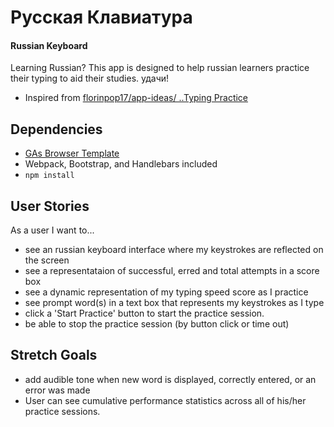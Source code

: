 # Русская Клавиатура
#### Russian Keyboard
Learning Russian? This app is designed to help russian learners practice their typing to aid their studies. удачи!
- Inspired from [ florinpop17/app-ideas/ ..Typing Practice](https://github.com/florinpop17/app-ideas/blob/master/Projects/2-Intermediate/Typing-Practice-App.md)

## Dependencies
-  [GAs Browser Template](https://git.generalassemb.ly/ga-wdi-boston/browser-template)
  - Webpack, Bootstrap, and Handlebars included
- `npm install`

## User Stories
As a user I want to...
* see an russian keyboard interface where my keystrokes are reflected on the screen
* see a representataion of successful, erred and total attempts in a score box
* see a dynamic representation of my typing speed score as I practice
* see prompt word(s) in a text box that represents my keystrokes as I type
* click a 'Start Practice' button to start the practice session.
* be able to stop the practice session (by button click or time out)

## Stretch Goals
* add audible tone when new word is displayed, correctly entered, or an error was made
* User can see cumulative performance statistics across all of his/her practice sessions.
